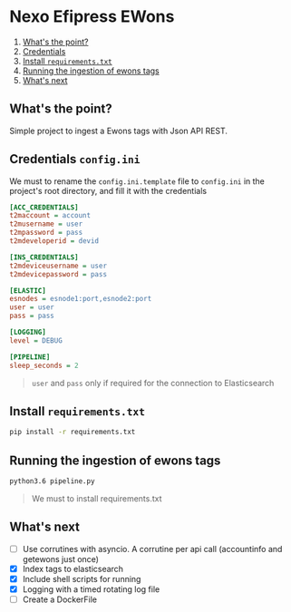 # Nexo Efipress EWons

1. [What's the point?](#whats-the-point)
2. [Credentials](#credentials-configini)
3. [Install `requirements.txt`](#install-requirementstxt)
4. [Running the ingestion of ewons tags](#running-the-ingestion-of-ewons-tags)
5. [What's next](#whats-next)


## What's the point?

Simple project to ingest a Ewons tags with Json API REST.


## Credentials `config.ini`

We must to rename the `config.ini.template` file to `config.ini` 
in the project's root directory, and fill it with the credentials

```ini
[ACC_CREDENTIALS]
t2maccount = account
t2musername = user
t2mpassword = pass
t2mdeveloperid = devid

[INS_CREDENTIALS]
t2mdeviceusername = user
t2mdevicepassword = pass

[ELASTIC]
esnodes = esnode1:port,esnode2:port
user = user
pass = pass

[LOGGING]
level = DEBUG

[PIPELINE]
sleep_seconds = 2
```
> `user` and `pass` only if required for the connection to Elasticsearch


## Install `requirements.txt`

```bash
pip install -r requirements.txt
```


## Running the ingestion of ewons tags

```bash
python3.6 pipeline.py
```
> We must to install requirements.txt


## What's next

- [ ] Use corrutines with asyncio. A corrutine per api call (accountinfo and getewons just once)
- [x] Index tags to elasticsearch
- [x] Include shell scripts for running
- [x] Logging with a timed rotating log file
- [ ] Create a DockerFile

